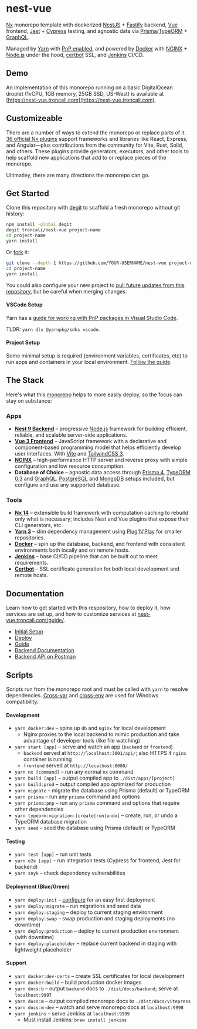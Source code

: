 # nest-vue

[Nx](https://nx.dev) monorepo template with dockerized [NestJS](https://docs.nestjs.com) + [Fastify](https://docs.nestjs.com/techniques/performance) backend, [Vue](https://v3.vuejs.org) frontend, [Jest](https://jestjs.io) + [Cypress](https://cypress.io) testing, and agnostic data via [Prisma](https://prisma.io)/[TypeORM](https://typeorm.io/#/) + [GraphQL](https://graphql.org).

Managed by [Yarn](https://yarnpkg.com/getting-started/qa) with [PnP enabled](https://yarnpkg.com/features/pnp), and powered by [Docker](https://www.docker.com) with [NGINX](https://www.nginx.com) + [Node.js](https://nodejs.dev) under the hood, [certbot](https://certbot.eff.org) SSL, and [Jenkins](https://www.jenkins.io) CI/CD.

## Demo

An implementation of this monorepo running on a basic DigitalOcean droplet (1vCPU, 1GB memory, 25GB SSD, US-West) is available at [https://nest-vue.troncali.com](https://nest-vue.troncali.com).

## Customizeable

There are a number of ways to extend the monorepo or replace parts of it. [36 official Nx plugins](https://nx.dev/community#create-nx-plugin) support frameworks and libraries like React, Express, and Angular—plus contributions from the community for Vite, Rust, Solid, and others. These plugins provide generators, executors, and other tools to help scaffold new applications that add to or replace pieces of the monorepo.

Ultimatley, there are many directions the monorepo can go.

## Get Started

Clone this repository with [degit](https://github.com/Rich-Harris/degit) to scaffold a fresh monorepo without git history:

```bash
npm install -global degit
degit troncali/nest-vue project-name
cd project-name
yarn install
```

Or [fork](https://docs.github.com/en/get-started/quickstart/fork-a-repo) it:

```bash
git clone --depth 1 https://github.com/YOUR-USERNAME/nest-vue project-name
cd project-name
yarn install
```

You could also configure your new project to [pull future updates from this repository](https://docs.github.com/en/get-started/quickstart/fork-a-repo#configuring-git-to-sync-your-fork-with-the-original-repository), but be careful when merging changes.

#### VSCode Setup

Yarn has a [guide for working with PnP packages in Visual Studio Code](https://yarnpkg.com/getting-started/editor-sdks).

TLDR: `yarn dlx @yarnpkg/sdks vscode`.

#### Project Setup

Some minimal setup is required (environment variables, certificates, etc) to run apps and containers in your local environment. [Follow the guide](docs/guide/setup.md).

## The Stack

Here's what this [monorepo](https://nx.dev/guides/why-monorepos) helps to more easily deploy, so the focus can stay on substance:

### Apps

-   [**Nest 9 Backend**](https://nestjs.com) – progressive [Node.js](https://nodejs.org/en/) framework for building efficient, reliable, and scalable server-side applications.
-   [**Vue 3 Frontend**](https://vuejs.org) – JavaScript framework with a declarative and component-based programming model that helps efficiently develop user interfaces. With [Vite](https://vitejs.dev) and [TailwindCSS 3](https://tailwindcss.com).
-   [**NGINX**](https://www.nginx.com/resources/wiki/) – high-performance HTTP server and reverse proxy with simple configuration and low resource consumption.
-   **Database of Choice** – agnostic data access through [Prisma 4](https://prisma.io), [TypeORM 0.3](https://typeorm.io/#/) and [GraphQL](https://graphql.org). [PostgreSQL](https://www.postgresql.org) and [MongoDB](https://www.mongodb.com) setups included, but configure and use any supported database.

### Tools

-   [**Nx 14**](https://nx.dev) – extensible build framework with computation caching to rebuild only what is necessary; includes Nest and Vue plugins that expose their CLI generators, etc.
-   [**Yarn 3**](https://yarnpkg.com) – slim dependency management using [Plug'N'Play](https://yarnpkg.com/features/pnp) for smaller repositories.
-   [**Docker**](https://www.docker.com/get-started) – spin up the database, backend, and frontend with consistent environments both locally and on remote hosts.
-   [**Jenkins**](https://www.jenkins.io) – base CI/CD pipeline that can be built out to meet requirements.
-   [**Certbot**](https://certbot.eff.org) – SSL certificate generation for both local development and remote hosts.

## Documentation

Learn how to get started with this respository, how to deploy it, how services are set up, and how to customize services at [nest-vue.troncali.com/guide/](https://nest-vue.troncali.com/guide/).

-   [Initial Setup](docs/guide/setup.md)
-   [Deploy](docs/guide/deploy.md)
-   [Guide](https://nest-vue.troncali.com/guide/)
-   [Backend Documentation](https://nest-vue.troncali.com/reference/backend.html)
-   [Backend API on Postman](https://www.postman.com/troncali/workspace/nest-vue)

## Scripts

Scripts run from the monorepo root and must be called with `yarn` to resolve dependencies. [Cross-var](https://www.npmjs.com/package/cross-var) and [cross-env](https://www.npmjs.com/package/cross-env) are used for Windows compatibility.

#### Development

-   `yarn docker:dev` – spins up `db` and `nginx` for local development
    -   Nginx proxies to the local backend to mimic production and take advantage of developer tools (like file watching)
-   `yarn start [app]` – serve and watch an app (`backend` or `frontend`)
    -   `backend` served at `http://localhost:3001/api/`; also HTTPS if `nginx` container is running
    -   `frontend` served at `http://localhost:8080/`
-   `yarn nx [command]` – run any normal `nx` command
-   `yarn build [app]` – output compiled app to `./dist/apps/[project]`
-   `yarn build:prod` – output compiled app optimized for production
-	`yarn migrate` – migrate the database using Prisma (default) or TypeORM
-   `yarn prisma` – run any `prisma` command and options
-   `yarn prisma:pnp` – run any `prisma` command and options that require other dependencies
-   `yarn typeorm:migration-[create|run|undo]` – create, run, or undo a TypeORM database migration
-   `yarn seed` – seed the database using Prisma (default) or TypeORM

#### Testing

-   `yarn test [app]` – run unit tests
-   `yarn e2e [app]` – run integration tests (Cypress for frontend, Jest for backend)
-   `yarn snyk` – check dependency vulnerabilities

#### Deployment (Blue/Green)

-   `yarn deploy:init` – [configure](../guide/deploy.md#configure) for an easy first deployment
-   `yarn deploy:migrate` – run migrations and seed data
-   `yarn deploy:staging` – deploy to current staging environment
-   `yarn deploy:swap` – swap production and staging deployments (no downtime)
-   `yarn deploy:production` – deploy to current production environment (with downtime)
-   `yarn deploy:placeholder` – replace current backend in staging with lightweight placeholder

#### Support

-   `yarn docker:dev-certs` – create SSL certificates for local development
-   `yarn docker:build` – build production docker images
-   `yarn docs:b` – output `backend` docs to `./dist/docs/backend`; serve at `localhost:9997`
-   `yarn docs:m` – output compiled monorepo docs to `./dist/docs/vitepress`
-   `yarn docs:m-dev` – watch and serve monorepo docs at `localhost:9998`
-   `yarn jenkins` – serve Jenkins at `localhost:9999`
    -   Must install Jenkins: `brew install jenkins`
